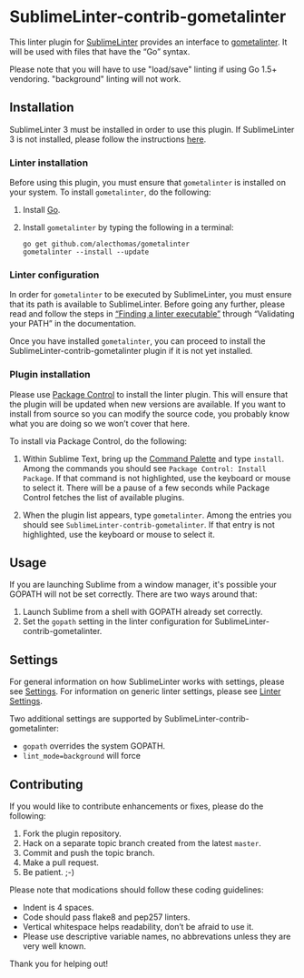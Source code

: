 SublimeLinter-contrib-gometalinter
================================

This linter plugin for [SublimeLinter][docs] provides an interface to [gometalinter](https://github.com/alecthomas/gometalinter). It will be used with files that have the “Go” syntax.

Please note that you will have to use "load/save" linting if using Go 1.5+ vendoring. "background" linting will not work.

## Installation
SublimeLinter 3 must be installed in order to use this plugin. If SublimeLinter 3 is not installed, please follow the instructions [here][installation].

### Linter installation
Before using this plugin, you must ensure that `gometalinter` is installed on your system. To install `gometalinter`, do the following:

1. Install [Go](http://golang.org/doc/install).

1. Install `gometalinter` by typing the following in a terminal:
   ```
   go get github.com/alecthomas/gometalinter
   gometalinter --install --update
   ```

### Linter configuration
In order for `gometalinter` to be executed by SublimeLinter, you must ensure that its path is available to SublimeLinter. Before going any further, please read and follow the steps in [“Finding a linter executable”](http://sublimelinter.readthedocs.org/en/latest/troubleshooting.html#finding-a-linter-executable) through “Validating your PATH” in the documentation.

Once you have installed `gometalinter`, you can proceed to install the SublimeLinter-contrib-gometalinter plugin if it is not yet installed.

### Plugin installation

Please use [Package Control][pc] to install the linter plugin. This will ensure that the plugin will be updated when new versions are available. If you want to install from source so you can modify the source code, you probably know what you are doing so we won’t cover that here.

To install via Package Control, do the following:

1. Within Sublime Text, bring up the [Command Palette][cmd] and type `install`. Among the commands you should see `Package Control: Install Package`. If that command is not highlighted, use the keyboard or mouse to select it. There will be a pause of a few seconds while Package Control fetches the list of available plugins.

1. When the plugin list appears, type `gometalinter`. Among the entries you should see `SublimeLinter-contrib-gometalinter`. If that entry is not highlighted, use the keyboard or mouse to select it.

## Usage

If you are launching Sublime from a window manager, it's possible your GOPATH will not be set correctly. There are two ways around that:

1. Launch Sublime from a shell with GOPATH already set correctly.
2. Set the `gopath` setting in the linter configuration for SublimeLinter-contrib-gometalinter.

## Settings
For general information on how SublimeLinter works with settings, please see [Settings][settings]. For information on generic linter settings, please see [Linter Settings][linter-settings].

Two additional settings are supported by SublimeLinter-contrib-gometalinter:

- `gopath` overrides the system GOPATH.
- `lint_mode=background` will force

## Contributing
If you would like to contribute enhancements or fixes, please do the following:

1. Fork the plugin repository.
1. Hack on a separate topic branch created from the latest `master`.
1. Commit and push the topic branch.
1. Make a pull request.
1. Be patient.  ;-)

Please note that modications should follow these coding guidelines:

- Indent is 4 spaces.
- Code should pass flake8 and pep257 linters.
- Vertical whitespace helps readability, don’t be afraid to use it.
- Please use descriptive variable names, no abbrevations unless they are very well known.

Thank you for helping out!

[docs]: http://sublimelinter.readthedocs.org
[installation]: http://sublimelinter.readthedocs.org/en/latest/installation.html
[locating-executables]: http://sublimelinter.readthedocs.org/en/latest/usage.html#how-linter-executables-are-located
[pc]: https://sublime.wbond.net/installation
[cmd]: http://docs.sublimetext.info/en/sublime-text-3/extensibility/command_palette.html
[settings]: http://sublimelinter.readthedocs.org/en/latest/settings.html
[linter-settings]: http://sublimelinter.readthedocs.org/en/latest/linter_settings.html
[inline-settings]: http://sublimelinter.readthedocs.org/en/latest/settings.html#inline-settings
